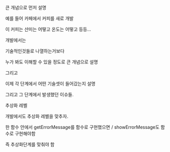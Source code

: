 큰 개념으로 먼저 설명

예를 들어 카페에서 커피를 새로 개발

이 커피는 산미는 어떻고 온도는 어떻고 등등...



개발에서는

기술적인것들로 나열하는거보다

누가 봐도 이해할 수 있을 정도로 큰 개념으로 설명



그리고

이제 각 단계에서 어떤 기술셋이 들어갔는지 설명

그리고 그 단계에서 발생했던 이슈들.



추상화 레벨



개발에서도 추상화 레벨을 맞추자.

한 함수 안에서 getErrorMessage를 함수로 구현했으면 / showErrorMessage도 함수로 구현해야함

즉 추상화단계를 맞춰야 함



